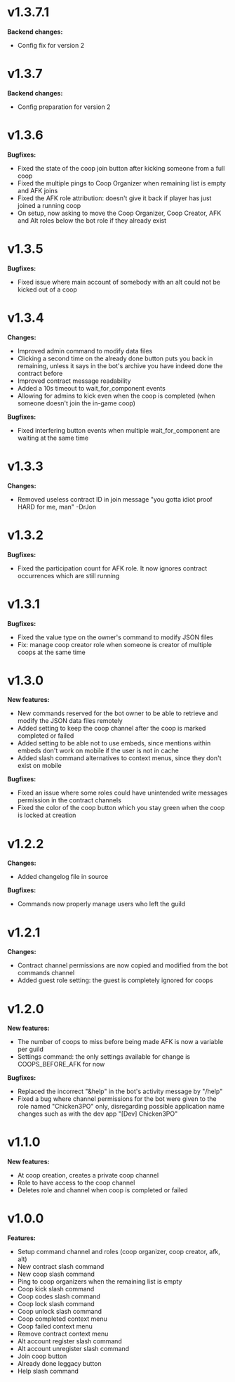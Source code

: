 # v1.3.7.1

**Backend changes:**

- Config fix for version 2

# v1.3.7

**Backend changes:**

- Config preparation for version 2

# v1.3.6

**Bugfixes:**

- Fixed the state of the coop join button after kicking someone from a full coop
- Fixed the multiple pings to Coop Organizer when remaining list is empty and AFK joins
- Fixed the AFK role attribution: doesn't give it back if player has just joined a running coop
- On setup, now asking to move the Coop Organizer, Coop Creator, AFK and Alt roles below the bot role if they already exist

# v1.3.5

**Bugfixes:**

- Fixed issue where main account of somebody with an alt could not be kicked out of a coop

# v1.3.4

**Changes:**

- Improved admin command to modify data files
- Clicking a second time on the already done button puts you back in remaining, unless it says in the bot's archive you have indeed done the contract before
- Improved contract message readability
- Added a 10s timeout to wait_for_component events
- Allowing for admins to kick even when the coop is completed (when someone doesn't join the in-game coop)

**Bugfixes:**

- Fixed interfering button events when multiple wait_for_component are waiting at the same time

# v1.3.3

**Changes:**

- Removed useless contract ID in join message
"you gotta idiot proof HARD for me, man" -DrJon

# v1.3.2

**Bugfixes:**

- Fixed the participation count for AFK role. It now ignores contract occurrences which are still running

# v1.3.1

**Bugfixes:**

- Fixed the value type on the owner's command to modify JSON files
- Fix: manage coop creator role when someone is creator of multiple coops at the same time

# v1.3.0

**New features:**

- New commands reserved for the bot owner to be able to retrieve and modify the JSON data files remotely
- Added setting to keep the coop channel after the coop is marked completed or failed
- Added setting to be able not to use embeds, since mentions within embeds don't work on mobile if the user is not in cache
- Added slash command alternatives to context menus, since they don't exist on mobile

**Bugfixes:**

- Fixed an issue where some roles could have unintended write messages permission in the contract channels
- Fixed the color of the coop button which you stay green when the coop is locked at creation

# v1.2.2

**Changes:**

- Added changelog file in source

**Bugfixes:**

- Commands now properly manage users who left the guild

# v1.2.1

**Changes:**

- Contract channel permissions are now copied and modified from the bot commands channel
- Added guest role setting: the guest is completely ignored for coops

# v1.2.0

**New features:**

- The number of coops to miss before being made AFK is now a variable per guild
- Settings command: the only settings available for change is COOPS_BEFORE_AFK for now

**Bugfixes:**

- Replaced the incorrect "&help" in the bot's activity message by "/help"
- Fixed a bug where channel permissions for the bot were given to the role named "Chicken3PO" only, disregarding possible application name changes such as with the dev app "[Dev] Chicken3PO"

# v1.1.0

**New features:**

- At coop creation, creates a private coop channel
- Role to have access to the coop channel
- Deletes role and channel when coop is completed or failed

# v1.0.0

**Features:**

- Setup command channel and roles (coop organizer, coop creator, afk, alt)
- New contract slash command
- New coop slash command
- Ping to coop organizers when the remaining list is empty
- Coop kick slash command
- Coop codes slash command
- Coop lock slash command
- Coop unlock slash command
- Coop completed context menu
- Coop failed context menu
- Remove contract context menu
- Alt account register slash command
- Alt account unregister slash command
- Join coop button
- Already done leggacy button
- Help slash command
